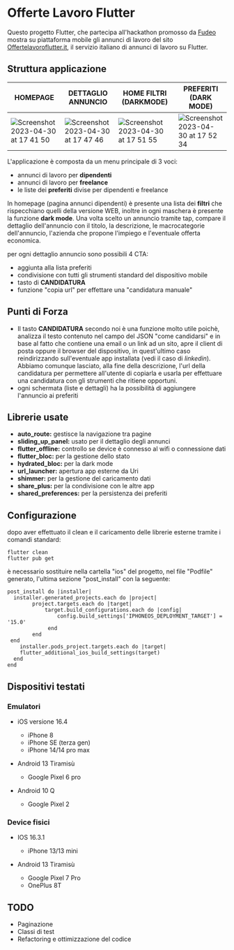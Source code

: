 # Offerte Lavoro Flutter

Questo progetto Flutter, che partecipa all'hackathon promosso da [Fudeo](https://www.fudeo.it/blog/hackathon-flutter-offertelavoroflutter) mostra su piattaforma mobile gli annunci di lavoro del sito [Offertelavoroflutter.it](www.offertelavoroflutter.it), il servizio italiano di annunci di lavoro su Flutter.

## Struttura applicazione

| HOMEPAGE  | DETTAGLIO ANNUNCIO | HOME FILTRI (DARKMODE)  | PREFERITI (DARK MODE) |
| ------------- | ------------- | ------------- | ------------- |
| ![Screenshot 2023-04-30 at 17 41 50](https://user-images.githubusercontent.com/3844108/235363507-107f90eb-2f77-4eae-9ea5-7ba57cde5f26.png)  | ![Screenshot 2023-04-30 at 17 47 46](https://user-images.githubusercontent.com/3844108/235363556-fb762276-ec1e-40d8-8941-6d0b606e5e78.png)  | ![Screenshot 2023-04-30 at 17 51 55](https://user-images.githubusercontent.com/3844108/235363561-d797e39f-c036-40ef-be0d-91084ccc5eb8.png) | ![Screenshot 2023-04-30 at 17 52 34](https://user-images.githubusercontent.com/3844108/235363564-488d82d2-10d2-4256-ba3f-0209f000c047.png)  |


L'applicazione è composta da un menu principale di 3 voci:
- annunci di lavoro per **dipendenti**
- annunci di lavoro per **freelance**
- le liste dei **preferiti** divise per dipendenti e freelance

In homepage (pagina annunci dipendenti) è presente una lista dei **filtri** che rispecchiano quelli della versione WEB, inoltre in ogni maschera è presente la funzione **dark mode**. 
Una volta scelto un annuncio tramite tap, compare il dettaglio dell'annuncio con il titolo, la descrizione, le macrocategorie dell'annuncio, l'azienda che propone l'impiego e l'eventuale offerta economica. 

per ogni dettaglio annuncio sono possibili 4 CTA:
- aggiunta alla lista preferiti
- condivisione con tutti gli strumenti standard del dispositivo mobile
- tasto di **CANDIDATURA**
- funzione "copia url" per effettare una "candidatura manuale"

## Punti di Forza
- Il tasto **CANDIDATURA** secondo noi è una funzione molto utile poichè, analizza il testo contenuto nel campo del JSON "come candidarsi" e in base al fatto che contiene una email o un link ad un sito, apre il client di posta oppure il browser del dispositivo, in quest'ultimo caso reindirizzando sull'eventuale app installata (vedi il caso di _linkedin_).
Abbiamo comunque lasciato, alla fine della descrizione, l'url della candidatura per permettere all'utente di copiarla e usarla per effettuare una candidatura con gli strumenti che ritiene opportuni.
- ogni schermata (liste e dettagli) ha la possibilità di aggiungere l'annuncio ai preferiti

## Librerie usate
- **auto_route:** gestisce la navigazione tra pagine
- **sliding_up_panel:** usato per il dettaglio degli annunci
- **flutter_offline:** controllo se device è connesso al wifi o connessione dati
- **flutter_bloc:** per la gestione dello stato
- **hydrated_bloc:** per la dark mode
- **url_launcher:** apertura app esterne da Uri
- **shimmer:** per la gestione del caricamento dati
- **share_plus:** per la condivisione con le altre app
- **shared_preferences:** per la persistenza dei preferiti

## Configurazione
dopo aver effettuato il clean e il caricamento delle librerie esterne tramite i comandi standard:
```
flutter clean
flutter pub get
```

è necessario sostituire nella cartella "ios" del progetto, nel file "Podfile" generato, l'ultima sezione "post_install" con la seguente:
```
post_install do |installer|
  installer.generated_projects.each do |project|
        project.targets.each do |target|
            target.build_configurations.each do |config|
                config.build_settings['IPHONEOS_DEPLOYMENT_TARGET'] = '15.0'
             end
        end
 end
    installer.pods_project.targets.each do |target|
    flutter_additional_ios_build_settings(target)
  end
end
```

## Dispositivi testati

### Emulatori
- iOS versione 16.4
  - iPhone 8
  - iPhone SE (terza gen)
  - iPhone 14/14 pro max

- Android 13 Tiramisù
  - Google Pixel 6 pro
- Android 10 Q
  - Google Pixel 2


### Device fisici
- IOS 16.3.1
  - iPhone 13/13 mini

- Android 13 Tiramisù
  - Google Pixel 7 Pro
  - OnePlus 8T


## TODO
- Paginazione
- Classi di test  
- Refactoring e ottimizzazione del codice


